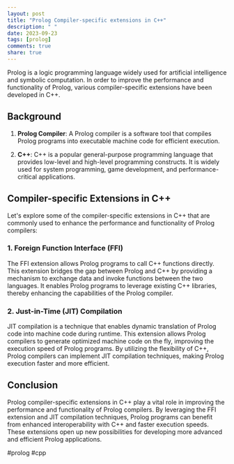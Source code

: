 ```yaml
---
layout: post
title: "Prolog Compiler-specific extensions in C++"
description: " "
date: 2023-09-23
tags: [prolog]
comments: true
share: true
---
```


Prolog is a logic programming language widely used for artificial intelligence and symbolic computation. In order to improve the performance and functionality of Prolog, various compiler-specific extensions have been developed in C++.

## Background

1. **Prolog Compiler**: A Prolog compiler is a software tool that compiles Prolog programs into executable machine code for efficient execution. 

2. **C++**: C++ is a popular general-purpose programming language that provides low-level and high-level programming constructs. It is widely used for system programming, game development, and performance-critical applications.

## Compiler-specific Extensions in C++

Let's explore some of the compiler-specific extensions in C++ that are commonly used to enhance the performance and functionality of Prolog compilers:

### 1. Foreign Function Interface (FFI)

The FFI extension allows Prolog programs to call C++ functions directly. This extension bridges the gap between Prolog and C++ by providing a mechanism to exchange data and invoke functions between the two languages. It enables Prolog programs to leverage existing C++ libraries, thereby enhancing the capabilities of the Prolog compiler.

### 2. Just-in-Time (JIT) Compilation

JIT compilation is a technique that enables dynamic translation of Prolog code into machine code during runtime. This extension allows Prolog compilers to generate optimized machine code on the fly, improving the execution speed of Prolog programs. By utilizing the flexibility of C++, Prolog compilers can implement JIT compilation techniques, making Prolog execution faster and more efficient.

## Conclusion

Prolog compiler-specific extensions in C++ play a vital role in improving the performance and functionality of Prolog compilers. By leveraging the FFI extension and JIT compilation techniques, Prolog programs can benefit from enhanced interoperability with C++ and faster execution speeds. These extensions open up new possibilities for developing more advanced and efficient Prolog applications.

#prolog #cpp
